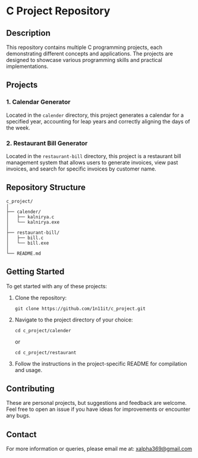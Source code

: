 # C Project Repository

## Description
This repository contains multiple C programming projects, each demonstrating different concepts and applications. The projects are designed to showcase various programming skills and practical implementations.

## Projects

### 1. Calendar Generator
Located in the `calender` directory, this project generates a calendar for a specified year, accounting for leap years and correctly aligning the days of the week.

### 2. Restaurant Bill Generator
Located in the `restaurant-bill` directory, this project is a restaurant bill management system that allows users to generate invoices, view past invoices, and search for specific invoices by customer name.

## Repository Structure
```
c_project/
│
├── calender/
│   ├── kalnirya.c
│   └── kalnirya.exe
│
├── restaurant-bill/
│   ├── bill.c
│   └── bill.exe
│
└── README.md
```

## Getting Started
To get started with any of these projects:

1. Clone the repository:
   ```
   git clone https://github.com/1n11it/c_project.git
   ```
2. Navigate to the project directory of your choice:
   ```
   cd c_project/calender
   ```
   or
   ```
   cd c_project/restaurant
   ```
3. Follow the instructions in the project-specific README for compilation and usage.

## Contributing
These are personal projects, but suggestions and feedback are welcome. Feel free to open an issue if you have ideas for improvements or encounter any bugs.

## Contact
For more information or queries, please email me at: [xalpha369@gmail.com](mailto:xalpha369@gmail.com)
